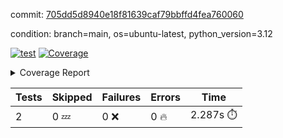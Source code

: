 commit: [705dd5d8940e18f81639caf79bbffd4fea760060](https://github.com/rcmdnk/boto3-session/tree/705dd5d8940e18f81639caf79bbffd4fea760060)

condition: branch=main, os=ubuntu-latest, python_version=3.12

[![test](https://github.com/rcmdnk/boto3-session/actions/workflows/test.yml/badge.svg)](https://github.com/rcmdnk/boto3-session/actions/runs/14850196381)
<a href="https://github.com/rcmdnk/boto3-session/blob/705dd5d8940e18f81639caf79bbffd4fea760060/README.md"><img alt="Coverage" src="https://img.shields.io/badge/Coverage-47%25-orange.svg" /></a><details><summary>Coverage Report </summary><table><tr><th>File</th><th>Stmts</th><th>Miss</th><th>Cover</th><th>Missing</th></tr><tbody><tr><td colspan="5"><b>src/boto3_session</b></td></tr><tr><td>&nbsp; &nbsp;<a href="https://github.com/rcmdnk/boto3-session/blob/705dd5d8940e18f81639caf79bbffd4fea760060/src/boto3_session/session.py">session.py</a></td><td>59</td><td>34</td><td>42%</td><td><a href="https://github.com/rcmdnk/boto3-session/blob/705dd5d8940e18f81639caf79bbffd4fea760060/src/boto3_session/session.py#L15-L18">15&ndash;18</a>, <a href="https://github.com/rcmdnk/boto3-session/blob/705dd5d8940e18f81639caf79bbffd4fea760060/src/boto3_session/session.py#L60">60</a>, <a href="https://github.com/rcmdnk/boto3-session/blob/705dd5d8940e18f81639caf79bbffd4fea760060/src/boto3_session/session.py#L68-L70">68&ndash;70</a>, <a href="https://github.com/rcmdnk/boto3-session/blob/705dd5d8940e18f81639caf79bbffd4fea760060/src/boto3_session/session.py#L73-L97">73&ndash;97</a>, <a href="https://github.com/rcmdnk/boto3-session/blob/705dd5d8940e18f81639caf79bbffd4fea760060/src/boto3_session/session.py#L100-L122">100&ndash;122</a>, <a href="https://github.com/rcmdnk/boto3-session/blob/705dd5d8940e18f81639caf79bbffd4fea760060/src/boto3_session/session.py#L125-L129">125&ndash;129</a>, <a href="https://github.com/rcmdnk/boto3-session/blob/705dd5d8940e18f81639caf79bbffd4fea760060/src/boto3_session/session.py#L132-L133">132&ndash;133</a>, <a href="https://github.com/rcmdnk/boto3-session/blob/705dd5d8940e18f81639caf79bbffd4fea760060/src/boto3_session/session.py#L136-L137">136&ndash;137</a></td></tr><tr><td><b>TOTAL</b></td><td><b>64</b></td><td><b>34</b></td><td><b>47%</b></td><td>&nbsp;</td></tr></tbody></table></details>

| Tests | Skipped | Failures | Errors | Time |
| ----- | ------- | -------- | -------- | ------------------ |
| 2 | 0 :zzz: | 0 :x: | 0 :fire: | 2.287s :stopwatch: |

